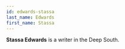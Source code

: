 ```yaml
---
id: edwards-stassa
last_name: Edwards
first_name: Stassa
---
```

**Stassa Edwards** is a writer in the Deep South.